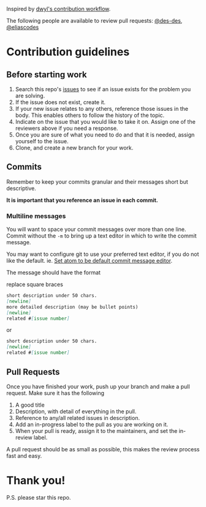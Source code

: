 Inspired by [dwyl's contribution workflow](https://www.github.com/dwyl/contributing).

The following people are available to review pull requests: [@des-des](https://github.com/des-des), [@eliascodes](https://github.com/eliascodes)

# Contribution guidelines

## Before starting work

 1. Search this repo's [issues](https://www.github.com/foundersandcoders/open-tourism-platform/issues) to see if an issue exists for the problem you are solving.
 2. If the issue does not exist, create it.
 3. If your new issue relates to any others, reference those issues in the body. This enables others to follow the history of the topic.
 5. Indicate on the issue that you would like to take it on. Assign one of the reviewers above if you need a response.
 6. Once you are sure of what you need to do and that it is needed, assign yourself to the issue.
 7. Clone, and create a new branch for your work.

## Commits

Remember to keep your commits granular and their messages short but descriptive.

**It is important that you reference an issue in each commit.**

### Multiline messages

You will want to space your commit messages over more than one line. Commit without the `-m` to bring up a text editor in which to write the commit message.

You may want to configure git to use your preferred text editor, if you do not like the default. ie. [Set atom to be default commit message editor](https://help.github.com/articles/associating-text-editors-with-git/#using-atom-as-your-editor).

The message should have the format

replace square braces
```md
short description under 50 chars.
[newline]
more detailed description (may be bullet points)
[newline]
related #[issue number]
```
or
```md
short description under 50 chars.
[newline]
related #[issue number]
```

## Pull Requests

Once you have finished your work, push up your branch and make a pull request. Make sure it has the following

  1. A good title
  2. Description, with detail of everything in the pull.
  3. Reference to any/all related issues in description.
  4. Add an in-progress label to the pull as you are working on it.
  5. When your pull is ready, assign it to the maintainers, and set the in-review label.

A pull request should be as small as possible, this makes the review process fast and easy.

# Thank you!

P.S. please star this repo.
